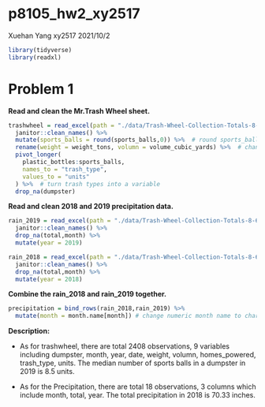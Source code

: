 p8105\_hw2\_xy2517
================
Xuehan Yang xy2517
2021/10/2

``` r
library(tidyverse)
library(readxl)
```

# Problem 1

**Read and clean the Mr.Trash Wheel sheet.**

``` r
trashwheel = read_excel(path = "./data/Trash-Wheel-Collection-Totals-8-6-19.xlsx",range = cell_cols("A:N")) %>% 
  janitor::clean_names() %>% 
  mutate(sports_balls = round(sports_balls,0)) %>%  # round sports_balls to integer
  rename(weight = weight_tons, volumn = volume_cubic_yards) %>%  # change column name
  pivot_longer(
    plastic_bottles:sports_balls,
    names_to = "trash_type",
    values_to = "units"
  ) %>%  # turn trash types into a variable
  drop_na(dumpster)
```

**Read and clean 2018 and 2019 precipitation data.**

``` r
rain_2019 = read_excel(path = "./data/Trash-Wheel-Collection-Totals-8-6-19.xlsx", sheet = "2019 Precipitation", skip = 1) %>% 
  janitor::clean_names() %>% 
  drop_na(total,month) %>% 
  mutate(year = 2019)

rain_2018 = read_excel(path = "./data/Trash-Wheel-Collection-Totals-8-6-19.xlsx", sheet = "2018 Precipitation", skip = 1) %>% 
  janitor::clean_names() %>% 
  drop_na(total,month) %>% 
  mutate(year = 2018)
```

**Combine the rain\_2018 and rain\_2019 together.**

``` r
precipitation = bind_rows(rain_2018,rain_2019) %>% 
  mutate(month = month.name[month]) # change numeric month name to character
```

**Description:**

-   As for trashwheel, there are total 2408 observations, 9 variables
    including dumpster, month, year, date, weight, volumn,
    homes\_powered, trash\_type, units. The median number of sports
    balls in a dumpster in 2019 is 8.5 units.

-   As for the Precipitation, there are total 18 observations, 3 columns
    which include month, total, year. The total precipitation in 2018 is
    70.33 inches.
